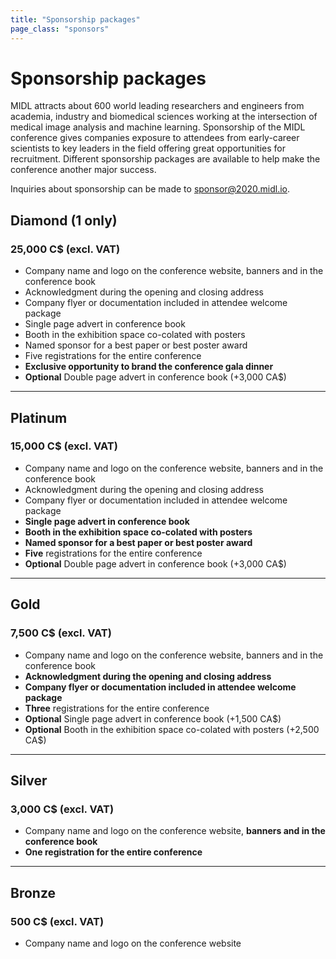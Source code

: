 ```yaml
---
title: "Sponsorship packages"
page_class: "sponsors"
---
```


# Sponsorship packages

MIDL attracts about 600 world leading researchers and engineers from academia, industry and biomedical sciences working at the intersection of medical image analysis and machine learning. Sponsorship of the MIDL conference gives companies exposure to attendees from early-career scientists to key leaders in the field offering great opportunities for recruitment. Different sponsorship packages are available to help make the conference another major success.

Inquiries about sponsorship can be made to [sponsor@2020.midl.io](mailto:sponsor@2020.midl.io).

## <span class="diamond">Diamond (1 only)</span>
### <span class="amount">25,000 C$ (excl. VAT)</span>
* Company name and logo on the conference website, banners and in the conference book
* Acknowledgment during the opening and closing address
* Company flyer or documentation included in attendee welcome package
* Single page advert in conference book
* Booth in the exhibition space co-colated with posters
* Named sponsor for a best paper or best poster award
* Five registrations for the entire conference
* **Exclusive opportunity to brand the conference gala dinner**
* **Optional** Double page advert in conference book (+3,000 CA$)

---

## <span class="platinum">Platinum</span>
### <span class="amount">15,000 C$ (excl. VAT)</span>

* Company name and logo on the conference website, banners and in the conference book
* Acknowledgment during the opening and closing address
* Company flyer or documentation included in attendee welcome package
* **Single page advert in conference book**
* **Booth in the exhibition space co-colated with posters**
* **Named sponsor for a best paper or best poster award**
* **Five** registrations for the entire conference
* **Optional** Double page advert in conference book (+3,000 CA$)

---

## <span class="gold">Gold</span>
### <span class="amount">7,500 C$ (excl. VAT)</span>

* Company name and logo on the conference website, banners and in the conference book
* **Acknowledgment during the opening and closing address**
* **Company flyer or documentation included in attendee welcome package**
* **Three** registrations for the entire conference
* **Optional** Single page advert in conference book (+1,500 CA$)
* **Optional** Booth in the exhibition space co-colated with posters (+2,500 CA$)

---

## <span class="silver">Silver</span>
### <span class="amount">3,000 C$ (excl. VAT)</span>

* Company name and logo on the conference website, **banners and in the conference book**
* **One registration for the entire conference**

---

## <span class="bronze">Bronze</span>
### <span class="amount">500 C$ (excl. VAT)</span>

* Company name and logo on the conference website